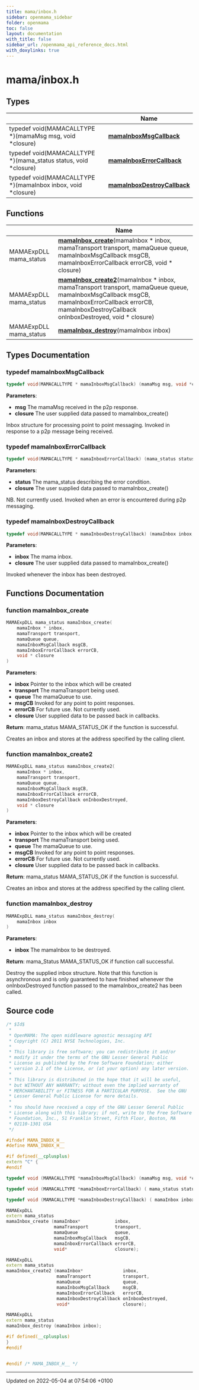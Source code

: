 ```yaml
---
title: mama/inbox.h
sidebar: openmama_sidebar
folder: openmama
toc: false
layout: documentation
with_title: false
sidebar_url: /openmama_api_reference_docs.html
with_doxylinks: true
---
```


# mama/inbox.h



## Types

|                | Name           |
| -------------- | -------------- |
| typedef void(MAMACALLTYPE *)(mamaMsg msg, void *closure) | **[mamaInboxMsgCallback](inbox_8h.html#typedef-mamainboxmsgcallback)**  |
| typedef void(MAMACALLTYPE *)(mama_status status, void *closure) | **[mamaInboxErrorCallback](inbox_8h.html#typedef-mamainboxerrorcallback)**  |
| typedef void(MAMACALLTYPE *)(mamaInbox inbox, void *closure) | **[mamaInboxDestroyCallback](inbox_8h.html#typedef-mamainboxdestroycallback)**  |

## Functions

|                | Name           |
| -------------- | -------------- |
| MAMAExpDLL mama_status | **[mamaInbox_create](inbox_8h.html#function-mamainbox-create)**(mamaInbox * inbox, mamaTransport transport, mamaQueue queue, mamaInboxMsgCallback msgCB, mamaInboxErrorCallback errorCB, void * closure) |
| MAMAExpDLL mama_status | **[mamaInbox_create2](inbox_8h.html#function-mamainbox-create2)**(mamaInbox * inbox, mamaTransport transport, mamaQueue queue, mamaInboxMsgCallback msgCB, mamaInboxErrorCallback errorCB, mamaInboxDestroyCallback onInboxDestroyed, void * closure) |
| MAMAExpDLL mama_status | **[mamaInbox_destroy](inbox_8h.html#function-mamainbox-destroy)**(mamaInbox inbox) |

## Types Documentation

### typedef mamaInboxMsgCallback

```cpp
typedef void(MAMACALLTYPE * mamaInboxMsgCallback) (mamaMsg msg, void *closure);
```


**Parameters**: 

  * **msg** The mamaMsg received in the p2p response. 
  * **closure** The user supplied data passed to mamaInbox_create() 


Inbox structure for processing point to point messaging. Invoked in response to a p2p message being received.


### typedef mamaInboxErrorCallback

```cpp
typedef void(MAMACALLTYPE * mamaInboxErrorCallback) (mama_status status, void *closure);
```


**Parameters**: 

  * **status** The mama_status describing the error condition. 
  * **closure** The user supplied data passed to mamaInbox_create() 


NB. Not currently used. Invoked when an error is encountered during p2p messaging.


### typedef mamaInboxDestroyCallback

```cpp
typedef void(MAMACALLTYPE * mamaInboxDestroyCallback) (mamaInbox inbox, void *closure);
```


**Parameters**: 

  * **inbox** The mama inbox. 
  * **closure** The user supplied data passed to mamaInbox_create() 


Invoked whenever the inbox has been destroyed.



## Functions Documentation

### function mamaInbox_create

```cpp
MAMAExpDLL mama_status mamaInbox_create(
    mamaInbox * inbox,
    mamaTransport transport,
    mamaQueue queue,
    mamaInboxMsgCallback msgCB,
    mamaInboxErrorCallback errorCB,
    void * closure
)
```


**Parameters**: 

  * **inbox** Pointer to the inbox which will be created 
  * **transport** The mamaTransport being used. 
  * **queue** The mamaQueue to use. 
  * **msgCB** Invoked for any point to point responses. 
  * **errorCB** For future use. Not currently used. 
  * **closure** User supplied data to be passed back in callbacks.


**Return**: mama_status MAMA_STATUS_OK if the function is successful. 

Creates an inbox and stores at the address specified by the calling client.


### function mamaInbox_create2

```cpp
MAMAExpDLL mama_status mamaInbox_create2(
    mamaInbox * inbox,
    mamaTransport transport,
    mamaQueue queue,
    mamaInboxMsgCallback msgCB,
    mamaInboxErrorCallback errorCB,
    mamaInboxDestroyCallback onInboxDestroyed,
    void * closure
)
```


**Parameters**: 

  * **inbox** Pointer to the inbox which will be created 
  * **transport** The mamaTransport being used. 
  * **queue** The mamaQueue to use. 
  * **msgCB** Invoked for any point to point responses. 
  * **errorCB** For future use. Not currently used. 
  * **closure** User supplied data to be passed back in callbacks.


**Return**: mama_status MAMA_STATUS_OK if the function is successful. 

Creates an inbox and stores at the address specified by the calling client.


### function mamaInbox_destroy

```cpp
MAMAExpDLL mama_status mamaInbox_destroy(
    mamaInbox inbox
)
```


**Parameters**: 

  * **inbox** The mamaInbox to be destroyed.


**Return**: mama_Status MAMA_STATUS_OK if function call successful. 

Destroy the supplied inbox structure. Note that this function is asynchronous and is only guaranteed to have finished whenever the onInboxDestroyed function passed to the mamaInbox_create2 has been called.




## Source code

```cpp
/* $Id$
 *
 * OpenMAMA: The open middleware agnostic messaging API
 * Copyright (C) 2011 NYSE Technologies, Inc.
 *
 * This library is free software; you can redistribute it and/or
 * modify it under the terms of the GNU Lesser General Public
 * License as published by the Free Software Foundation; either
 * version 2.1 of the License, or (at your option) any later version.
 *
 * This library is distributed in the hope that it will be useful,
 * but WITHOUT ANY WARRANTY; without even the implied warranty of
 * MERCHANTABILITY or FITNESS FOR A PARTICULAR PURPOSE.  See the GNU
 * Lesser General Public License for more details.
 *
 * You should have received a copy of the GNU Lesser General Public
 * License along with this library; if not, write to the Free Software
 * Foundation, Inc., 51 Franklin Street, Fifth Floor, Boston, MA
 * 02110-1301 USA
 */

#ifndef MAMA_INBOX_H__
#define MAMA_INBOX_H__ 

#if defined(__cplusplus)
extern "C" {
#endif

typedef void (MAMACALLTYPE *mamaInboxMsgCallback) (mamaMsg msg, void *closure);

typedef void (MAMACALLTYPE *mamaInboxErrorCallback) ( mama_status status, void *closure);

typedef void (MAMACALLTYPE *mamaInboxDestroyCallback) ( mamaInbox inbox, void *closure);

MAMAExpDLL
extern mama_status
mamaInbox_create (mamaInbox*             inbox,
                  mamaTransport          transport,
                  mamaQueue              queue,
                  mamaInboxMsgCallback   msgCB,
                  mamaInboxErrorCallback errorCB,
                  void*                  closure);

MAMAExpDLL
extern mama_status
mamaInbox_create2 (mamaInbox*               inbox,
                   mamaTransport            transport,
                   mamaQueue                queue,
                   mamaInboxMsgCallback     msgCB,
                   mamaInboxErrorCallback   errorCB,
                   mamaInboxDestroyCallback onInboxDestroyed,
                   void*                    closure);

MAMAExpDLL
extern mama_status 
mamaInbox_destroy (mamaInbox inbox);

#if defined(__cplusplus)
}
#endif


#endif /* MAMA_INBOX_H__ */
```


-------------------------------

Updated on 2022-05-04 at 07:54:06 +0100
